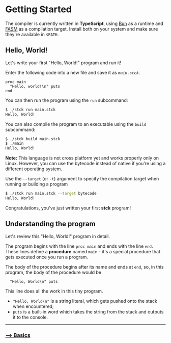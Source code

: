 # Getting Started

The compiler is currently written in **TypeScript**, using [Bun](https://bun.sh) as a runtime and [FASM](https://flatassembler.net/) as a compilation target. Install both on your system and make sure they're available in `$PATH`.

## Hello, World!

Let's write your first "Hello, World!" program and run it!

Enter the following code into a new file and save it as *`main.stck`*.
```
proc main
  "Hello, world!\n" puts
end
```
You can then run the program using the `run` subcommand:
```bash
$ ./stck run main.stck
Hello, World!
```
You can also compile the program to an executable using the `build` subcommand:
```bash
$ ./stck build main.stck
$ ./main
Hello, World!
```

**Note:** This language is not cross platform yet and works properly only on Linux. However, you can use the bytecode instead of native if you're using a different operating system.

Use the `--target` (or `-t`) argument to specify the compilation target when running or building a program
```bash
$ ./stck run main.stck --target bytecode
Hello, World!
```

Congratulations, you've just written your first **stck** program!

## Understanding the program

Let's review this "Hello, World!" program in detail.

The program begins with the line `proc main` and ends with the line `end`.
These lines define a **procedure** named `main` - it's a special procedure that gets executed once you run a program.

The body of the procedure begins after its name and ends at `end`, so, in this program, the body of the procedure would be
```
  "Hello, World\n" puts
```
This line does all the work in this tiny program.

- `"Hello, World\n"` is a string literal, which gets pushed onto the stack when encountered;
- `puts` is a built-in word which takes the string from the stack and outputs it to the console.

---

### [⟶ Basics](./02_BASICS.md)
